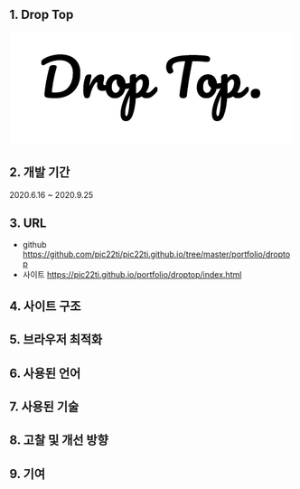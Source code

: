## 1. Drop Top
![logo_droptop](/portfolio/droptop/logo_droptop.png)

## 2. 개발 기간
2020.6.16 ~ 2020.9.25

## 3. URL
* github <https://github.com/pic22ti/pic22ti.github.io/tree/master/portfolio/droptop>
* 사이트 <https://pic22ti.github.io/portfolio/droptop/index.html>

## 4. 사이트 구조
## 5. 브라우저 최적화
## 6. 사용된 언어
## 7. 사용된 기술
## 8. 고찰 및 개선 방향
## 9. 기여
